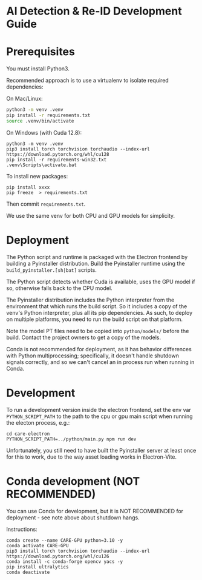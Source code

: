 # AI Detection & Re-ID Development Guide

# Prerequisites

You must install Python3.

Recommended approach is to use a virtualenv to isolate required dependencies:

On Mac/Linux:

```bash
python3 -m venv .venv
pip install -r requirements.txt
source .venv/bin/activate
```

On Windows (with Cuda 12.8):

```
python3 -m venv .venv
pip3 install torch torchvision torchaudio --index-url https://download.pytorch.org/whl/cu128
pip install -r requirements-win32.txt
.venv\Scripts\activate.bat
```

To install new packages:

```
pip install xxxx
pip freeze  > requirements.txt
```

Then commit `requirements.txt`.

We use the same venv for both CPU and GPU models for simplicity.

# Deployment

The Python script and runtime is packaged with the Electron frontend by building
a Pyinstaller distribution. Build the Pyinstaller runtime using the
`build_pyinstaller.[sh|bat]` scripts.

The Python script detects whether Cuda is available, uses the GPU model if so,
otherwise falls back to the CPU model.

The Pyinstaller distribution includes the Python interpreter from the environment
that which runs the build script. So it includes a copy of the venv's Python
interpreter, plus all its pip dependencies. As such, to deploy on multiple
platforms, you need to run the build script on that platform.

Note the model PT files need to be copied into `python/models/` before the
build. Contact the project owners to get a copy of the models.

Conda is not recommended for deployment, as it has behavior differences with
Python multiprocessing; specifically, it doesn't handle shutdown signals correctly,
and so we can't cancel an in process run when running in Conda.

# Development

To run a development version inside the electron frontend, set the env var
`PYTHON_SCRIPT_PATH` to the path to the cpu or gpu main script when running
the electon process, e.g.:

```
cd care-electron
PYTHON_SCRIPT_PATH=../python/main.py npm run dev
```

Unfortunately, you still need to have built the Pyinstaller server at least once
for this to work, due to the way asset loading works in Electron-Vite.

# Conda development (NOT RECOMMENDED)

You can use Conda for development, but it is NOT RECOMMENDED for deployment -
see note above about shutdown hangs.

Instructions:

```
conda create --name CARE-GPU python=3.10 -y
conda activate CARE-GPU
pip3 install torch torchvision torchaudio --index-url https://download.pytorch.org/whl/cu126
conda install -c conda-forge opencv yacs -y
pip install ultralytics
conda deactivate
```
